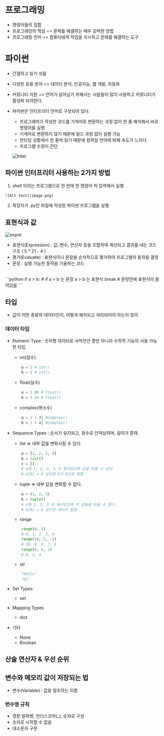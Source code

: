 # 프로그래밍

  - 명령어들의 집합
  - 프로그래밍의 핵심 => 문제를 해결하는 매우 강력한 방법
  - 프로그래밍 언어 => 컴퓨터에게 작업을 지시하고 문제를 해결하는 도구

# 파이썬

  - 간결하고 읽기 쉬움
  - 다양한 응용 분야 => 데이터 분석, 인공지능, 웹 개발, 자동화
  - 커뮤니티 지원 => 언어가 살아남기 위해서는 사람들이 많이 사용하고 커뮤니티가 활성화 되야한다.

  - 파이썬은 인터프리터 언어로 구성되어 있다.
    - 프로그래머가 작성한 코드를 기계어로 변환하는 과정 없이 한 줄 해석해서 바로 명령어를 실행
    - 기계어로 변환하지 않기 때문에 빌드 과정 없이 실행 가능
    - 런타임 상황에서 한 줄씩 읽기 때문에 컴파일 언어에 비해 속도가 느리다.
    - 프로그램 수정이 간단


    ![Inter](https://velog.velcdn.com/images%2Fchldppwls12%2Fpost%2Fdd484a3d-bcd5-46e7-976a-ba2ceff4a815%2Fimage.png)

## 파이썬 인터프리터 사용하는 2가지 방법

  1. shell 이라는 프로그램으로 한 번에 한 명령어 씩 입력해서 실행
    
    ![Alt text](image.png)

  2. 확장자가 .py인 파일에 작성된 파이썬 프로그램을 실행


## 표현식과 값

  ![expre](https://thebook.io/img/006793/p033.jpg)
<br>
  - 표현식(Expression) : 값, 변수, 연산자 등을 조합하여 계산되고 결과를 내는 코드 구조 ( 5 * 21 - 4 )
  - 평가(Evaluate) : 표현식이나 문장을 순차적으로 평가하여 프로그램의 동작을 결정
  - 문장 : 실행 가능한 동작을 기술하는 코드
<br>
  ```python
    if a > b: # if a > b 는 문장 a > b 는 표현식
        break
    # 문장안에 표현식이 들어있음
  ```

## 타입

  - 값이 어떤 종류의 데이터인지, 어떻게 해석되고 처리되어야 하는지 정의
  
### 데이터 타입

  - Numeric Type : 숫자형 데이터로 사칙연산 뿐만 아니라 수학적 기능이 사용 가능한 타입

    - int(정수)

    ```python
        a = 1 # int()
        b = 2 # int()
    ```

    - float(실수)

    ```python
        a = 1.00 # float()
        b = 3.24 # float()
    ```

    - complex(복소수)

    ```python
        a = 2 + 3j #complex()
        b = 1 + 4j #complex()
    ```

  - Sequence Types : 순서가 유지되고, 정수로 인덱싱하며, 길이가 존재

    - list => 내부 값을 변화시킬 수 있다.

    ```python
        a = [1, 2, 3, 4]
        b = list()
        c = []
        # a에 1, 2, 3, 4 이 들어있으며 값을 바꿀 수 있다.
        # a[0] = 6 넣으면 1이 6으로 변함
    ```

    - tuple => 내부 값을 변화할 수 없다.

    ```python
        a = (1, 2, 3)
        b = tuple()
        # a에 1, 2, 3 이 들어있으며 이 값들을 바꿀 수 없다.
        # a[0] = 6 넣으면 에러가 발생
    ```

    - range

    ```python
        range(0, 5)
        # 0, 1, 2, 3, 4
        range(10, 5, -1)
        # 10, 9, 8, 7, 6
        range(0, 6, 2)
        # 0, 2, 4
    ```

    - str

    ```python
        "Hello"
        "Hi"
    ```

  - Set Types
    - set

  - Mapping Types
    - dict

  - 기타
    - None
    - Boolean

## 산술 연산자 & 우선 순위




## 변수와 메모리 값이 저장되는 법

  - 변수(Variable) : 값을 참조하는 이름

### 변수명 규칙

  - 영문 알파벳, 언더스코어(_), 숫자로 구성
  - 숫자로 시작할 수 없음
  - 대소문자 구분
  
  